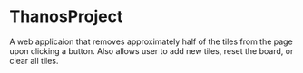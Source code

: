 # ThanosProject
A web applicaion that removes approximately half of the tiles from the page upon clicking a button. Also allows user to add new tiles, reset the board, or clear all tiles.
